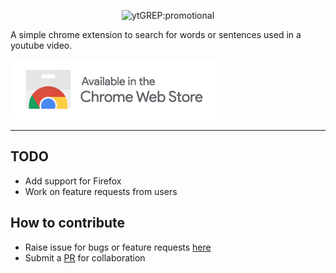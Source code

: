 <p align="center">
  <img src="https://raw.githubusercontent.com/sr1jan/ytGREP/master/images/promotional/1400x560.png" alt="ytGREP:promotional">
</p>

A simple chrome extension to search for words or sentences used in a youtube video.

[![Chrome Web Store](/assets/img/webstore.png?raw=True "Chrome Web Store")](https://chrome.google.com/webstore/detail/ytgrep/fhbhmcchljbicaffpjnibgdphekbabbm)

-----------------------------------

## TODO

- Add support for Firefox
- Work on feature requests from users

## How to contribute

- Raise issue for bugs or feature requests [here](https://github.com/sr1jan/ytGREP/issues)
- Submit a [PR](https://github.com/sr1jan/ytGREP/pulls) for collaboration
